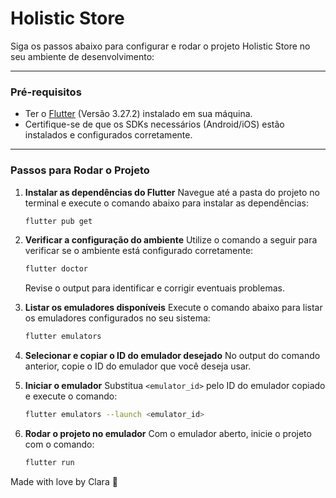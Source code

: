 # Holistic Store

Siga os passos abaixo para configurar e rodar o projeto Holistic Store no seu ambiente de desenvolvimento:

---

### **Pré-requisitos**
- Ter o [Flutter](https://docs.flutter.dev/get-started/install) (Versão 3.27.2) instalado em sua máquina.
- Certifique-se de que os SDKs necessários (Android/iOS) estão instalados e configurados corretamente.

---

### **Passos para Rodar o Projeto**

1. **Instalar as dependências do Flutter**
   Navegue até a pasta do projeto no terminal e execute o comando abaixo para instalar as dependências:
   ```bash
   flutter pub get
   ```

2. **Verificar a configuração do ambiente**
   Utilize o comando a seguir para verificar se o ambiente está configurado corretamente:
   ```bash
   flutter doctor
   ```
   Revise o output para identificar e corrigir eventuais problemas.

3. **Listar os emuladores disponíveis**
   Execute o comando abaixo para listar os emuladores configurados no seu sistema:
   ```bash
   flutter emulators
   ```

4. **Selecionar e copiar o ID do emulador desejado**
   No output do comando anterior, copie o ID do emulador que você deseja usar.

5. **Iniciar o emulador**
   Substitua `<emulator_id>` pelo ID do emulador copiado e execute o comando:
   ```bash
   flutter emulators --launch <emulator_id>
   ```

6. **Rodar o projeto no emulador**
   Com o emulador aberto, inicie o projeto com o comando:
   ```bash
   flutter run
   ```

Made with love by Clara 🖤
